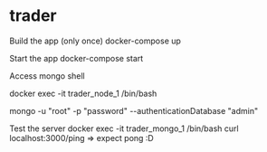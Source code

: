 # trader

Build the app (only once)
  docker-compose up

Start the app
  docker-compose start

Access mongo shell

  docker exec -it trader_node_1 /bin/bash

  mongo -u "root" -p "password" --authenticationDatabase "admin"

Test the server 
  docker exec -it trader_mongo_1 /bin/bash
  curl localhost:3000/ping => expect pong :D
